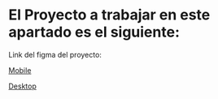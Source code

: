 



# El Proyecto a trabajar en este apartado es el siguiente:

Link del figma del proyecto:

[Mobile](https://scene.zeplin.io/project/60afeeed20af1378ed046538)

[Desktop](https://www.figma.com/proto/bcEVujIzJj5PNIWwF9pP2w/Platzi_YardSale?node-id=0-999&amp%3Bscaling=scale-down&amp%3Bpage-id=0%3A998&amp%3Bstarting-point-node-id=5%3A2808)
